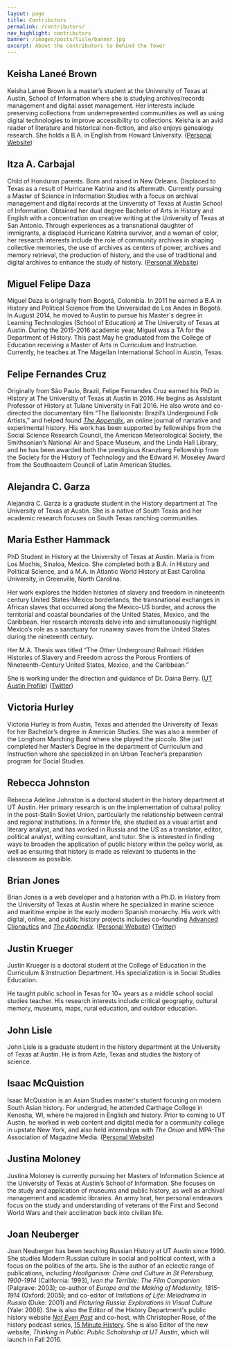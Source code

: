 ```yaml
---
layout: page
title: Contributors
permalink: /contributors/
nav_highlight: contributors
banner: /images/posts/lisle/banner.jpg
excerpt: About the contributors to Behind the Tower
---
```


## Keisha Laneé Brown

Keisha Laneé Brown is a master’s student at the University of Texas at Austin, School of Information where she is studying archives/records management and digital asset management.  Her interests include preserving collections from underrepresented communities as well as using digital technologies to improve accessibility to collections. Keisha is an avid reader of literature and historical non-fiction, and also enjoys genealogy research. She holds a B.A. in English from Howard University. ([Personal Website][brown-website])

## Itza A. Carbajal

Child of Honduran parents. Born and raised in New Orleans. Displaced to Texas as a result of Hurricane Katrina and its aftermath. Currently pursuing a Master of Science in Information Studies with a focus on archival management and digital records at the University of Texas at Austin School of Information. Obtained her dual degree Bachelor of Arts in History and English with a concentration on creative writing at the University of Texas at San Antonio. Through experiences as a transnational daughter of immigrants, a displaced Hurricane Katrina survivor, and a woman of color, her research interests include the role of community archives in shaping collective memories, the use of archives as centers of power, archives and memory retrieval, the production of history, and the use of traditional and digital archives to enhance the study of history. ([Personal Website][carbajal-website])

## Miguel Felipe Daza

Miguel Daza is originally from Bogotá, Colombia. In 2011 he earned a B.A in History and Political Science from the Universidad de Los Andes in Bogotá. In August 2014, he moved to Austin to pursue his Master´s degree in Learning Technologies (School of Education) at The University of Texas at Austin. During the 2015-2016 academic year, Miguel was a TA for the Department of History. This past May he graduated from the College of Education receiving a Master of Arts in Curriculum and Instruction. Currently, he teaches at The Magellan International School in Austin, Texas.

## Felipe Fernandes Cruz

Originally from São Paulo, Brazil, Felipe Fernandes Cruz earned his PhD in History at The University of Texas at Austin in 2016. He begins as Assistant Professor of History at Tulane University in Fall 2016. He also wrote and co-directed the documentary film “The Balloonists: Brazil’s Underground Folk Artists,” and helped found [_The Appendix_][appendix], an online journal of narrative and experimental history. His work has been supported by fellowships from the Social Science Research Council, the American Meteorological Society,  the Smithsonian’s National Air and Space Museum, and the Linda Hall Library, and he has been awarded both the prestigious Kranzberg Fellowship from the Society for the History of Technology and the Edward H. Moseley Award from the Southeastern Council of Latin  American Studies.

## Alejandra C. Garza

Alejandra C. Garza is a graduate student in the History department at The University of Texas at Austin. She is a native of South Texas and her academic research focuses on South Texas ranching communities.

## Maria Esther Hammack

PhD Student in History at the University of Texas at Austin.  Maria is from Los Mochis, Sinaloa, Mexico.  She completed both a B.A. in History and Political Science, and a M.A. in Atlantic World History at East Carolina University, in Greenville, North Carolina.

Her work explores the hidden histories of slavery and freedom in nineteenth century United States-Mexico borderlands, the transnational exchanges in African slaves that occurred along the Mexico-US border, and across the territorial and coastal boundaries of the United States, Mexico, and the Caribbean.  Her research interests delve into and simultaneously highlight Mexico’s role as a sanctuary for runaway slaves from the United States during the nineteenth century.

Her M.A. Thesis was titled “The _Other_ Underground Railroad: Hidden Histories of Slavery and Freedom across the Porous Frontiers of Nineteenth-Century United States, Mexico, and the Caribbean.”

She is working under the direction and guidance of Dr. Daina Berry. ([UT Austin Profile][hammack-profile]) ([Twitter][hammack-twitter])

## Victoria Hurley

Victoria Hurley is from Austin, Texas and attended the University of Texas for her Bachelor’s degree in American Studies. She was also a member of the Longhorn Marching Band where she played the piccolo. She just completed her Master’s Degree in the department of Curriculum and Instruction where she specialized in an Urban Teacher’s preparation program for Social Studies.

## Rebecca Johnston

Rebecca Adeline Johnston is a doctoral student in the history department at UT Austin. Her primary research is on the implementation of cultural policy in the post-Stalin Soviet Union, particularly the relationship between central and regional institutions. In a former life, she studied as a visual artist and literary analyst, and has worked in Russia and the US as a translator, editor, political analyst, writing consultant, and tutor. She is interested in finding ways to broaden the application of public history within the policy world, as well as ensuring that history is made as relevant to students in the classroom as possible.

## Brian Jones

Brian Jones is a web developer and a historian with a Ph.D. in History from the University of Texas at Austin where he specialized in marine science and maritime empire in the early modern Spanish monarchy. His work with digital, online, and public history projects includes co-founding [Advanced Clionautics][clionautics] and [_The Appendix_][appendix]. ([Personal Website][jones-website]) ([Twitter][jones-twitter])

## Justin Krueger

Justin Krueger is a doctoral student at the College of Education in the Curriculum & Instruction Department. His specialization is in Social Studies Education.

He taught public school in Texas for 10+ years as a middle school social studies teacher.  His research interests include critical geography, cultural memory, museums, maps, rural education, and outdoor education.

## John Lisle

John Lisle is a graduate student in the history department at the University of Texas at Austin. He is from Azle, Texas and studies the history of science.

## Isaac McQuistion

Isaac McQuistion is an Asian Studies master's student focusing on modern South Asian history. For undergrad, he attended Carthage College in Kenosha, WI, where he majored in English and history. Prior to coming to UT Austin, he worked in web content and digital media for a community college in upstate New York, and also held internships with _The Onion_ and MPA-The Association of Magazine Media. ([Personal Website][mcquistion-website])

## Justina Moloney

Justina Moloney is currently pursuing her Masters of Information Science at the University of Texas at Austin’s School of Information. She focuses on the study and application of museums and public history, as well as archival management and academic libraries. An army brat, her personal endeavors focus on the study and understanding of veterans of the First and Second World Wars and their acclimation back into civilian life.  

## Joan Neuberger

Joan Neuberger has been teaching Russian History at UT Austin since 1990. She studies Modern Russian culture in social and political context, with a focus on the politics of the  arts. She is the author of an eclectic range of publications, including _Hooliganism: Crime and Culture in St Petersburg, 1900-1914_ (California: 1993), _Ivan the Terrible: The Film Companion_ (Palgrave: 2003); co-author of _Europe and the Making of Modernity, 1815-1914_ (Oxford: 2005); and co-editor of _Imitations of Life: Melodrama in Russia_ (Duke: 2001) and _Picturing Russia: Explorations in Visual Culture_ (Yale: 2008). She is also the Editor of the History Department's public history website [_Not Even Past_][notevenpast] and co-host, with Christopher Rose, of the history podcast series, [15 Minute History][15minute]. She is also Editor of the new website, _Thinking in Public: Public Scholarship at UT Austin_, which will launch in Fall 2016.


[brown-website]: http://www.keishalaneebrown.com/
[mcquistion-website]: http://isaacmcquistion.wordpress.com
[hammack-profile]: http://www.utexas.edu/cola/history/graduate/gradstudents/profile.php?id=meh3995
[hammack-twitter]: https://twitter.com/LorienTinuviel
[clionautics]: http://clionautics.co
[appendix]: http://theappendix.net
[jones-website]: http://brianjon.es
[jones-twitter]: http://twitter.com/jonesbp
[notevenpast]: http://notevenpast.org/
[15minute]: http://15minutehistory.org/
[carbajal-website]: https://icarbajalblog.wordpress.com/
